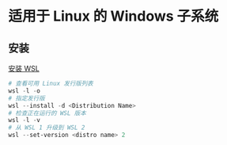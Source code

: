 # 适用于 Linux 的 Windows 子系统

## 安装

[安装 WSL](https://docs.microsoft.com/zh-cn/windows/wsl/install)

```PowerShell
# 查看可用 Linux 发行版列表
wsl -l -o
# 指定发行版
wsl --install -d <Distribution Name>
# 检查正在运行的 WSL 版本
wsl -l -v
# 从 WSL 1 升级到 WSL 2
wsl --set-version <distro name> 2
```
